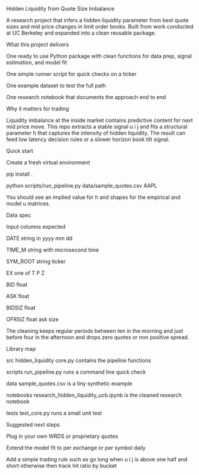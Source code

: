 Hidden Liquidity from Quote Size Imbalance

A research project that infers a hidden liquidity parameter from best quote sizes and mid price changes in limit order books. 
Built from work conducted at UC Berkeley and expanded into a clean reusable package.

What this project delivers

One ready to use Python package with clean functions for data prep, signal estimation, and model fit

One simple runner script for quick checks on a ticker

One example dataset to test the full path

One research notebook that documents the approach end to end


Why it matters for trading

Liquidity imbalance at the inside market contains predictive content for next mid price move. 
This repo extracts a stable signal u i j and fits a structural parameter h that captures the intensity of hidden liquidity. 
The result can feed low latency decision rules or a slower horizon book tilt signal.


Quick start

Create a fresh virtual environment

pip install .

python scripts/run_pipeline.py data/sample_quotes.csv AAPL

You should see an implied value for h and shapes for the empirical and model u matrices.


Data spec

Input columns expected

DATE string in yyyy mm dd

TIME_M string with microsecond time

SYM_ROOT string ticker

EX one of T P Z

BID float

ASK float

BIDSIZ float

OFRSIZ float ask size

The cleaning keeps regular periods between ten in the morning and just before four in the afternoon 
and drops zero quotes or non positive spread.


Library map

src hidden_liquidity core.py contains the pipeline functions

scripts run_pipeline.py runs a command line quick check

data sample_quotes.csv is a tiny synthetic example

notebooks research_hidden_liquidity_ucb.ipynb is the cleaned research notebook

tests test_core.py runs a small unit test


Suggested next steps

Plug in your own WRDS or proprietary quotes

Extend the model fit to per exchange or per symbol daily

Add a simple trading rule such as go long when u i j is above one half and short otherwise then track hit ratio by bucket

